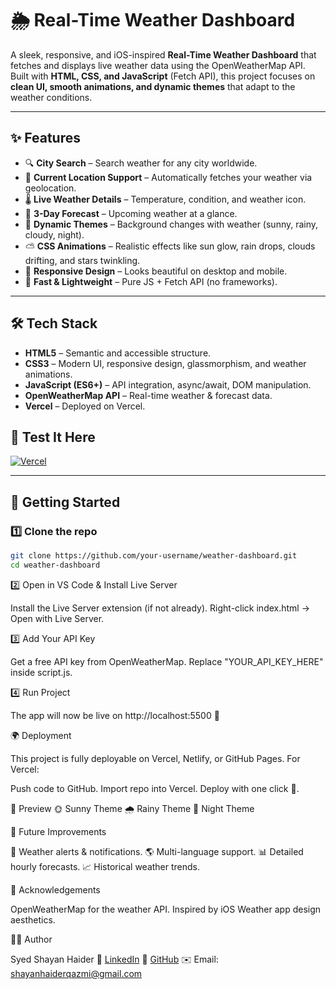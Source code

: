 # 🌦️ Real-Time Weather Dashboard  

A sleek, responsive, and iOS-inspired **Real-Time Weather Dashboard** that fetches and displays live weather data using the OpenWeatherMap API.  
Built with **HTML, CSS, and JavaScript** (Fetch API), this project focuses on **clean UI, smooth animations, and dynamic themes** that adapt to the weather conditions.  

---

## ✨ Features  

- 🔍 **City Search** – Search weather for any city worldwide.  
- 📍 **Current Location Support** – Automatically fetches your weather via geolocation.  
- 🌡️ **Live Weather Details** – Temperature, condition, and weather icon.  
- 📅 **3-Day Forecast** – Upcoming weather at a glance.  
- 🎨 **Dynamic Themes** – Background changes with weather (sunny, rainy, cloudy, night).  
- ⛅ **CSS Animations** – Realistic effects like sun glow, rain drops, clouds drifting, and stars twinkling.  
- 📱 **Responsive Design** – Looks beautiful on desktop and mobile.  
- 🚀 **Fast & Lightweight** – Pure JS + Fetch API (no frameworks).  

---

## 🛠️ Tech Stack  

- **HTML5** – Semantic and accessible structure.  
- **CSS3** – Modern UI, responsive design, glassmorphism, and weather animations.  
- **JavaScript (ES6+)** – API integration, async/await, DOM manipulation.  
- **OpenWeatherMap API** – Real-time weather & forecast data.  
- **Vercel** – Deployed on Vercel.

## 🚀 Test It Here  

[![Vercel](https://img.shields.io/badge/Live-Demo-blue?style=for-the-badge&logo=vercel)](https://weather-dashboard-eight-phi.vercel.app//)



---

## 🚀 Getting Started  

### 1️⃣ Clone the repo  
```bash
git clone https://github.com/your-username/weather-dashboard.git
cd weather-dashboard
```
2️⃣ Open in VS Code & Install Live Server

Install the Live Server extension (if not already).
Right-click index.html → Open with Live Server.

3️⃣ Add Your API Key

Get a free API key from OpenWeatherMap.
Replace "YOUR_API_KEY_HERE" inside script.js.

4️⃣ Run Project

The app will now be live on http://localhost:5500 🎉

🌍 Deployment

This project is fully deployable on Vercel, Netlify, or GitHub Pages.
For Vercel:

Push code to GitHub.
Import repo into Vercel.
Deploy with one click 🚀.

📸 Preview
🌞 Sunny Theme
🌧️ Rainy Theme
🌙 Night Theme


📌 Future Improvements

🔔 Weather alerts & notifications.
🌎 Multi-language support.
📊 Detailed hourly forecasts.
📈 Historical weather trends.

🙌 Acknowledgements

OpenWeatherMap for the weather API.
Inspired by iOS Weather app design aesthetics.

👨‍💻 Author

Syed Shayan Haider
💼 [LinkedIn]([url](https://www.linkedin.com/in/syed-shayan-haider?lipi=urn%3Ali%3Apage%3Ad_flagship3_profile_view_base_contact_details%3B64JtbcUuQZOHT69McQDQlQ%3D%3D))
🐙 [GitHub]([url](https://github.com/shayan-qazmi))
✉️ Email: shayanhaiderqazmi@gmail.com
